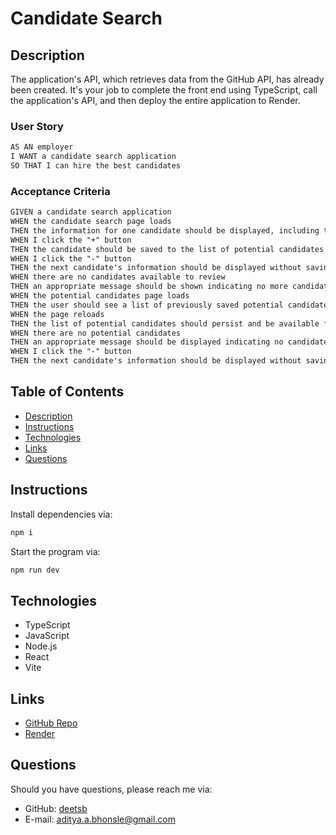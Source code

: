 # Candidate Search

## Description
The application's API, which retrieves data from the GitHub API, has already been created. It's your job to complete the front end using TypeScript, call the application's API, and then deploy the entire application to Render.

### User Story

```md
AS AN employer
I WANT a candidate search application
SO THAT I can hire the best candidates
```

### Acceptance Criteria

```md
GIVEN a candidate search application
WHEN the candidate search page loads
THEN the information for one candidate should be displayed, including the candidate's name, username, location, avatar, email, html_url, and company
WHEN I click the "+" button
THEN the candidate should be saved to the list of potential candidates and the next candidate's information should be displayed
WHEN I click the "-" button
THEN the next candidate's information should be displayed without saving the current candidate
WHEN there are no candidates available to review
THEN an appropriate message should be shown indicating no more candidates are available
WHEN the potential candidates page loads
THEN the user should see a list of previously saved potential candidates with their name, username, location, avatar, email, html_url, and company
WHEN the page reloads
THEN the list of potential candidates should persist and be available for viewing
WHEN there are no potential candidates
THEN an appropriate message should be displayed indicating no candidates have been accepted
WHEN I click the "-" button
THEN the next candidate's information should be displayed without saving the current candidate
```

## Table of Contents
- [Description](#description)
- [Instructions](#instructions)
- [Technologies](#technologies)
- [Links](#links)
- [Questions](#questions)

## Instructions
Install dependencies via:
```bash
npm i
```
Start the program via:
```bash
npm run dev
```

## Technologies
- TypeScript
- JavaScript
- Node.js
- React
- Vite

## Links
- [GitHub Repo](https://github.com/deetsb/candidate-search)
- [Render](https://candidate-search-s63a.onrender.com)

## Questions
Should you have questions, please reach me via:
- GitHub: [deetsb](https://github.com/deetsb)
- E-mail: [aditya.a.bhonsle@gmail.com](mailto:aditya.a.bhonsle@gmail.com)
